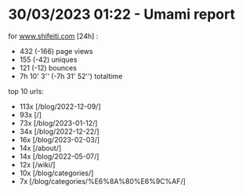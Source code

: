 # 30/03/2023 01:22 - Umami report
for www.shifeiti.com [24h] :

 - 432 (-166) page views
 - 155 (-42) uniques
 - 121 (-12) bounces
 - 7h 10' 3'' (-7h 31' 52'') totaltime


top 10 urls:
 - 113x [/blog/2022-12-09/]
 - 93x [/]
 - 73x [/blog/2023-01-12/]
 - 34x [/blog/2022-12-22/]
 - 16x [/blog/2023-02-03/]
 - 14x [/about/]
 - 14x [/blog/2022-05-07/]
 - 12x [/wiki/]
 - 10x [/blog/categories/]
 - 7x [/blog/categories/%E6%8A%80%E6%9C%AF/]


